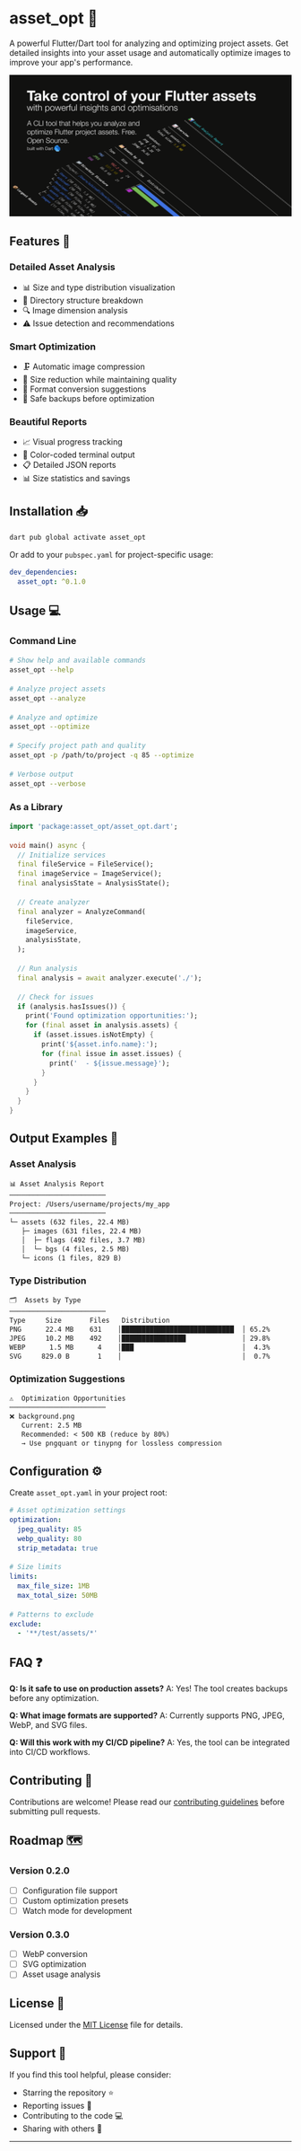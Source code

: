 # asset_opt 🎯

A powerful Flutter/Dart tool for analyzing and optimizing project assets. Get detailed insights into your asset usage and automatically optimize images to improve your app's performance.

![Repo Card](docs/assets/asset_opt_repocard.png)

## Features 🚀

### Detailed Asset Analysis
- 📊 Size and type distribution visualization
- 📁 Directory structure breakdown
- 🔍 Image dimension analysis
- ⚠️ Issue detection and recommendations

### Smart Optimization
- 🗜️ Automatic image compression
- 📏 Size reduction while maintaining quality
- 🔄 Format conversion suggestions
- 💾 Safe backups before optimization

### Beautiful Reports
- 📈 Visual progress tracking
- 🎨 Color-coded terminal output
- 📋 Detailed JSON reports
- 📊 Size statistics and savings

## Installation 📥

```bash
dart pub global activate asset_opt
```

Or add to your `pubspec.yaml` for project-specific usage:

```yaml
dev_dependencies:
  asset_opt: ^0.1.0
```

## Usage 💻

### Command Line

```bash
# Show help and available commands
asset_opt --help

# Analyze project assets
asset_opt --analyze

# Analyze and optimize
asset_opt --optimize

# Specify project path and quality
asset_opt -p /path/to/project -q 85 --optimize

# Verbose output
asset_opt --verbose
```

### As a Library

```dart
import 'package:asset_opt/asset_opt.dart';

void main() async {
  // Initialize services
  final fileService = FileService();
  final imageService = ImageService();
  final analysisState = AnalysisState();

  // Create analyzer
  final analyzer = AnalyzeCommand(
    fileService,
    imageService,
    analysisState,
  );

  // Run analysis
  final analysis = await analyzer.execute('./');

  // Check for issues
  if (analysis.hasIssues()) {
    print('Found optimization opportunities:');
    for (final asset in analysis.assets) {
      if (asset.issues.isNotEmpty) {
        print('${asset.info.name}:');
        for (final issue in asset.issues) {
          print('  - ${issue.message}');
        }
      }
    }
  }
}
```

## Output Examples 📸

### Asset Analysis
```
📊 Asset Analysis Report
────────────────────────
Project: /Users/username/projects/my_app
────────────────────────
└─ assets (632 files, 22.4 MB)
   ├─ images (631 files, 22.4 MB)
   │  ├─ flags (492 files, 3.7 MB)
   │  └─ bgs (4 files, 2.5 MB)
   └─ icons (1 files, 829 B)
```

### Type Distribution
```
🗂  Assets by Type
────────────────────────
Type     Size       Files   Distribution
PNG      22.4 MB    631    │████████████████████████████  │ 65.2%
JPEG     10.2 MB    492    │████████████████              │ 29.8%
WEBP      1.5 MB      4    │███                           │  4.3%
SVG     829.0 B       1    │                              │  0.7%
```

### Optimization Suggestions
```
⚠️  Optimization Opportunities
────────────────────────
❌ background.png
   Current: 2.5 MB
   Recommended: < 500 KB (reduce by 80%)
   → Use pngquant or tinypng for lossless compression
```

## Configuration ⚙️

Create `asset_opt.yaml` in your project root:

```yaml
# Asset optimization settings
optimization:
  jpeg_quality: 85
  webp_quality: 80
  strip_metadata: true

# Size limits
limits:
  max_file_size: 1MB
  max_total_size: 50MB

# Patterns to exclude
exclude:
  - '**/test/assets/*'
```

## FAQ ❓

**Q: Is it safe to use on production assets?**
A: Yes! The tool creates backups before any optimization.

**Q: What image formats are supported?**
A: Currently supports PNG, JPEG, WebP, and SVG files.

**Q: Will this work with my CI/CD pipeline?**
A: Yes, the tool can be integrated into CI/CD workflows.

## Contributing 🤝

Contributions are welcome! Please read our [contributing guidelines](CONTRIBUTING.md) before submitting pull requests.

## Roadmap 🗺️

### Version 0.2.0
- [ ] Configuration file support
- [ ] Custom optimization presets
- [ ] Watch mode for development

### Version 0.3.0
- [ ] WebP conversion
- [ ] SVG optimization
- [ ] Asset usage analysis

## License 📄

Licensed under the [MIT License](LICENSE) file for details.

## Support 💪

If you find this tool helpful, please consider:
- Starring the repository ⭐
- Reporting issues 🐛
- Contributing to the code 💻
- Sharing with others 🌟

---
